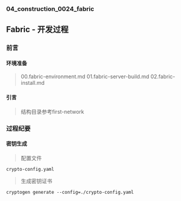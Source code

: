 ### 04_construction_0024_fabric ###

## Fabric - 开发过程

### 前言

#### 环境准备 

> 00.fabric-environment.md
> 01.fabric-server-build.md
> 02.fabric-install.md

#### 引言

> 结构目录参考first-network

### 过程纪要

#### 密钥生成

> 配置文件

```shell script
crypto-config.yaml
```

> 生成密钥证书

```shell script
cryptogen generate --config=./crypto-config.yaml
```
